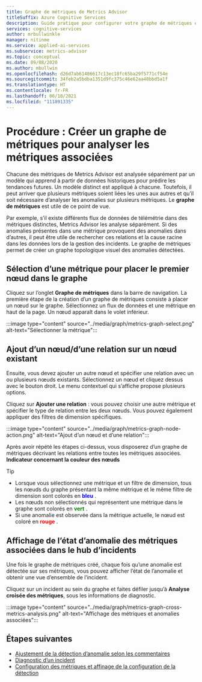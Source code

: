 ```yaml
---
title: Graphe de métriques de Metrics Advisor
titleSuffix: Azure Cognitive Services
description: Guide pratique pour configurer votre graphe de métriques et visualiser les anomalies associées dans vos données.
services: cognitive-services
author: mrbullwinkle
manager: nitinme
ms.service: applied-ai-services
ms.subservice: metrics-advisor
ms.topic: conceptual
ms.date: 09/08/2020
ms.author: mbullwin
ms.openlocfilehash: d26d7ab61486617c13ec18fc65ba29f5771cf54e
ms.sourcegitcommit: 34feb2a5bdba1351d9fc375c46e62aa40bbd5a1f
ms.translationtype: HT
ms.contentlocale: fr-FR
ms.lasthandoff: 06/10/2021
ms.locfileid: "111891335"
---
```

# <a name="how-to-build-a-metrics-graph-to-analyze-related-metrics"></a>Procédure : Créer un graphe de métriques pour analyser les métriques associées

Chacune des métriques de Metrics Advisor est analysée séparément par un modèle qui apprend à partir de données historiques pour prédire les tendances futures. Un modèle distinct est appliqué à chacune. Toutefois, il peut arriver que plusieurs métriques soient liées les unes aux autres et qu’il soit nécessaire d’analyser les anomalies sur plusieurs métriques. Le **graphe de métriques** est utile de ce point de vue. 

Par exemple, s’il existe différents flux de données de télémétrie dans des métriques distinctes, Metrics Advisor les analyse séparément. Si des anomalies présentes dans une métrique provoquent des anomalies dans d’autres, il peut être utile de rechercher ces relations et la cause racine dans les données lors de la gestion des incidents. Le graphe de métriques permet de créer un graphe topologique visuel des anomalies détectées. 

## <a name="select-a-metric-to-put-the-first-node-to-the-graph"></a>Sélection d’une métrique pour placer le premier nœud dans le graphe

Cliquez sur l’onglet **Graphe de métriques** dans la barre de navigation. La première étape de la création d’un graphe de métriques consiste à placer un nœud sur le graphe. Sélectionnez un flux de données et une métrique en haut de la page. Un nœud apparaît dans le volet inférieur. 

:::image type="content" source="../media/graph/metrics-graph-select.png" alt-text="Sélectionner la métrique":::

## <a name="add-a-noderelation-on-existing-node"></a>Ajout d’un nœud/d’une relation sur un nœud existant

Ensuite, vous devez ajouter un autre nœud et spécifier une relation avec un ou plusieurs nœuds existants. Sélectionnez un nœud et cliquez dessus avec le bouton droit. Le menu contextuel qui s’affiche propose plusieurs options. 

Cliquez sur **Ajouter une relation** : vous pouvez choisir une autre métrique et spécifier le type de relation entre les deux nœuds. Vous pouvez également appliquer des filtres de dimension spécifiques. 

:::image type="content" source="../media/graph/metrics-graph-node-action.png" alt-text="Ajout d’un nœud et d’une relation":::

Après avoir répété les étapes ci-dessus, vous disposerez d’un graphe de métriques décrivant les relations entre toutes les métriques associées.
**Indicateur concernant la couleur des nœuds**
> [!TIP]
> - Lorsque vous sélectionnez une métrique et un filtre de dimension, tous les nœuds du graphe présentant la même métrique et le même filtre de dimension sont colorés en **<font color=blue>bleu</font>** .
> - Les nœuds non sélectionnés qui représentent une métrique dans le graphe sont colorés en **<font color=green>vert</font>** .
> - Si une anomalie est observée dans la métrique actuelle, le nœud est coloré en **<font color=red>rouge</font>** .

## <a name="view-related-metrics-anomaly-status-in-incident-hub"></a>Affichage de l’état d’anomalie des métriques associées dans le hub d’incidents

Une fois le graphe de métriques créé, chaque fois qu’une anomalie est détectée sur ses métriques, vous pouvez afficher l’état de l’anomalie et obtenir une vue d’ensemble de l’incident. 

Cliquez sur un incident au sein du graphe et faites défiler jusqu’à **Analyse croisée des métriques**, sous les informations de diagnostic.

:::image type="content" source="../media/graph/metrics-graph-cross-metrics-analysis.png" alt-text="Affichage des métriques et anomalies associées":::

## <a name="next-steps"></a>Étapes suivantes

- [Ajustement de la détection d’anomalie selon les commentaires](anomaly-feedback.md)
- [Diagnostic d’un incident](diagnose-incident.md)
- [Configuration des métriques et affinage de la configuration de la détection](configure-metrics.md)
